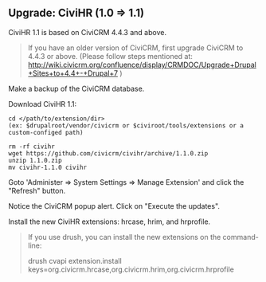## Upgrade: CiviHR (1.0 => 1.1)

CiviHR 1.1 is based on CiviCRM 4.4.3 and above.

> If you have an older version of CiviCRM, first upgrade CiviCRM to 4.4.3 or above.
> (Please follow steps mentioned at:
> http://wiki.civicrm.org/confluence/display/CRMDOC/Upgrade+Drupal+Sites+to+4.4+-+Drupal+7 )

Make a backup of the CiviCRM database.

Download CiviHR 1.1:

```
cd </path/to/extension/dir>
(ex: $drupalroot/vendor/civicrm or $civiroot/tools/extensions or a custom-configed path)

rm -rf civihr
wget https://github.com/civicrm/civihr/archive/1.1.0.zip
unzip 1.1.0.zip
mv civihr-1.1.0 civihr
```

Goto 'Administer => System Settings => Manage Extension' and click the "Refresh" button.

Notice the CiviCRM popup alert. Click on "Execute the updates".

Install the new CiviHR extensions: hrcase, hrim, and hrprofile.

> If you use drush, you can install the new extensions on the command-line:
>
> drush cvapi extension.install keys=org.civicrm.hrcase,org.civicrm.hrim,org.civicrm.hrprofile
